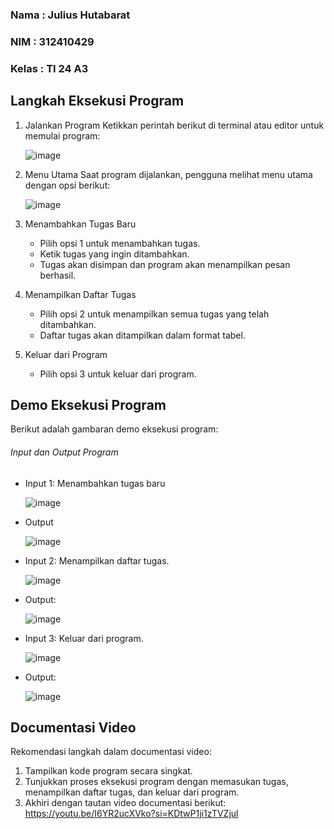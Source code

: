 ### Nama    : Julius Hutabarat
### NIM     : 312410429
### Kelas   : TI 24 A3

## Langkah Eksekusi Program
1. Jalankan Program
   Ketikkan perintah berikut di terminal atau editor untuk memulai program:
   
   ![image](https://github.com/user-attachments/assets/27f3010f-9b04-41fc-bb55-9d259099ca8d)


3. Menu Utama
   Saat program dijalankan, pengguna melihat menu utama dengan opsi berikut:

   ![image](https://github.com/user-attachments/assets/a2d3728e-d416-47bc-affc-274325302439)


3. Menambahkan Tugas Baru
   - Pilih opsi 1 untuk menambahkan tugas.
   - Ketik tugas yang ingin ditambahkan.
   - Tugas akan disimpan dan program akan menampilkan pesan berhasil.

4. Menampilkan Daftar Tugas
   - Pilih opsi 2 untuk menampilkan semua tugas yang telah ditambahkan.
   - Daftar tugas akan ditampilkan dalam format tabel.

5. Keluar dari Program
   - Pilih opsi 3 untuk keluar dari program.

## Demo Eksekusi Program
Berikut adalah gambaran demo eksekusi program:

###### Input dan Output Program
- Input 1: Menambahkan tugas baru

  ![image](https://github.com/user-attachments/assets/1f34ecd3-cd5e-4ca7-b1ba-93e30c2d4983)

- Output

  ![image](https://github.com/user-attachments/assets/3c2dd2ad-76be-417f-9f36-06a83adab4da)

- Input 2: Menampilkan daftar tugas.

  ![image](https://github.com/user-attachments/assets/26306960-17f0-4890-a064-bc291ad95985)

- Output:

  ![image](https://github.com/user-attachments/assets/045c7506-108c-4cf0-a27d-77eb8860127a)

- Input 3: Keluar dari program.

  ![image](https://github.com/user-attachments/assets/a34f9fa6-4992-4d52-9af2-9dabe7c0fb4d)

- Output:

  ![image](https://github.com/user-attachments/assets/89d6f510-0b82-4ed1-80e0-a0e519927cea)

## Documentasi Video
Rekomendasi langkah dalam documentasi video:
1. Tampilkan kode program secara singkat.
2. Tunjukkan proses eksekusi program dengan memasukan tugas, menampilkan daftar tugas, dan keluar dari program.
3. Akhiri dengan tautan video documentasi berikut:
   https://youtu.be/I6YR2ucXVko?si=KDtwP1ji1zTVZjul
